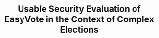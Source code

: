 ---
title: "Usable Security Evaluation of EasyVote in the Context of Complex Elections"
collection: publications
permalink: /publications/2016-02-Usable-Security-Evaluation-of-EasyVote-in-the-Context-of-Complex-Elections
venue: 'Usable Security Evaluation of EasyVote in the Context of Complex Elections'
paperurl: 'http://tuprints.ulb.tu-darmstadt.de/5418/'
citation: ' <b>Jurlind Budurushi</b>, </br> Usable Security Evaluation of EasyVote in the Context of Complex Elections</br>'
---